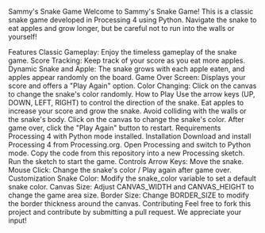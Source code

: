 Sammy's Snake Game
Welcome to Sammy's Snake Game! This is a classic snake game developed in Processing 4 using Python. Navigate the snake to eat apples and grow longer, but be careful not to run into the walls or yourself!

Features
Classic Gameplay: Enjoy the timeless gameplay of the snake game.
Score Tracking: Keep track of your score as you eat more apples.
Dynamic Snake and Apple: The snake grows with each apple eaten, and apples appear randomly on the board.
Game Over Screen: Displays your score and offers a "Play Again" option.
Color Changing: Click on the canvas to change the snake's color randomly.
How to Play
Use the arrow keys (UP, DOWN, LEFT, RIGHT) to control the direction of the snake.
Eat apples to increase your score and grow the snake.
Avoid colliding with the walls or the snake's body.
Click on the canvas to change the snake's color.
After game over, click the "Play Again" button to restart.
Requirements
Processing 4 with Python mode installed.
Installation
Download and install Processing 4 from Processing.org.
Open Processing and switch to Python mode.
Copy the code from this repository into a new Processing sketch.
Run the sketch to start the game.
Controls
Arrow Keys: Move the snake.
Mouse Click: Change the snake's color / Play again after game over.
Customization
Snake Color: Modify the snake_color variable to set a default snake color.
Canvas Size: Adjust CANVAS_WIDTH and CANVAS_HEIGHT to change the game area size.
Border Size: Change BORDER_SIZE to modify the border thickness around the canvas.
Contributing
Feel free to fork this project and contribute by submitting a pull request. We appreciate your input!
